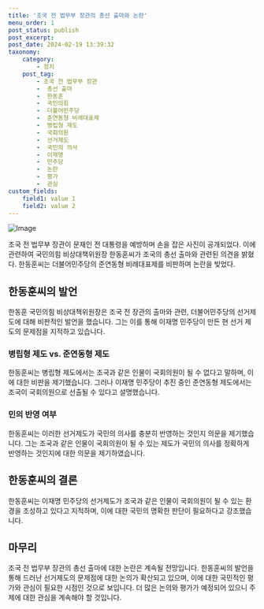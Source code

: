 ```yaml
---
title: '조국 전 법무부 장관의 총선 출마와 논란'
menu_order: 1
post_status: publish
post_excerpt: 
post_date: 2024-02-19 13:39:32
taxonomy:
    category:
        - 정치
    post_tag:
        - 조국 전 법무부 장관
        -  총선 출마
        -  한동훈
        -  국민의힘
        -  더불어민주당
        -  준연동형 비례대표제
        -  병립형 제도
        -  국회의원
        -  선거제도
        -  국민의 의사
        -  이재명
        -  민주당
        -  논란
        -  평가
        -  관심
custom_fields:
    field1: value 1
    field2: value 2
---
```


![Image](https://imgnews.pstatic.net/image/088/2024/02/13/0000861907_002_20240213103401272.jpg?type=w647)

조국 전 법무부 장관이 문재인 전 대통령을 예방하며 손을 잡은 사진이 공개되었다. 이에 관련하여 국민의힘 비상대책위원장 한동훈씨가 조국의 총선 출마와 관련된 의견을 밝혔다. 한동훈씨는 더불어민주당의 준연동형 비례대표제를 비판하며 논란을 빚었다.
## 한동훈씨의 발언
한동훈 국민의힘 비상대책위원장은 조국 전 장관의 출마와 관련, 더불어민주당의 선거제도에 대해 비판적인 발언을 했습니다. 그는 이를 통해 이재명 민주당이 만든 현 선거 제도의 문제점을 지적하고 있습니다.
### 병립형 제도 vs. 준연동형 제도
한동훈씨는 병립형 제도에서는 조국과 같은 인물이 국회의원이 될 수 없다고 말하며, 이에 대한 비판을 제기했습니다. 그러나 이재명 민주당이 추진 중인 준연동형 제도에서는 조국이 국회의원으로 선출될 수 있다고 설명했습니다.
### 민의 반영 여부
한동훈씨는 이러한 선거제도가 국민의 의사를 충분히 반영하는 것인지 의문을 제기했습니다. 그는 조국과 같은 인물이 국회의원이 될 수 있는 제도가 국민의 의사를 정확하게 반영하는 것인지에 대한 의문을 제기하였습니다.
## 한동훈씨의 결론
한동훈씨는 이재명 민주당의 선거제도가 조국과 같은 인물이 국회의원이 될 수 있는 환경을 조성하고 있다고 지적하며, 이에 대한 국민의 명확한 판단이 필요하다고 강조했습니다.
## 마무리
조국 전 법무부 장관의 총선 출마에 대한 논란은 계속될 전망입니다. 한동훈씨의 발언을 통해 드러난 선거제도의 문제점에 대한 논의가 확산되고 있으며, 이에 대한 국민적인 평가와 관심이 필요한 시점인 것으로 보입니다. 더 많은 논의와 평가가 예정되어 있으니 주제에 대한 관심을 계속해야 할 것입니다.
